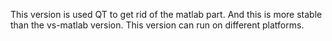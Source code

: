 This version is used QT to get rid of the matlab part.
And this is more stable than the vs-matlab version.
This version can run on different platforms.

